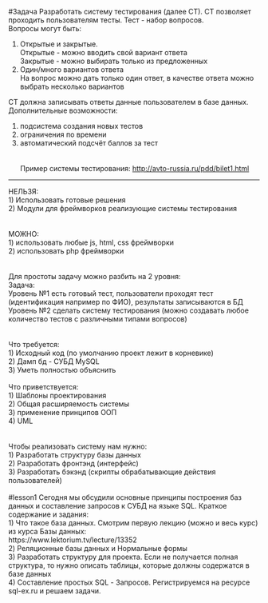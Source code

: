 #Задача
Разработать систему тестирования (далее СТ). СТ позволяет проходить пользователям тесты.
Тест - набор вопросов.<br>
Вопросы могут быть:<br>
1) Открытые и закрытые.<br>
Открытые - можно вводить свой вариант ответа<br>
Закрытые - можно выбирать только из предложенных<br>
2) Один/много вариантов ответа<br>
На вопрос можно дать только один ответ, в качестве ответа можно выбрать несколько вариантов<br>

СТ должна записывать ответы данные пользователем в базе данных.<br>
Дополнительные возможности: <br>
1) подсистема создания новых тестов<br>
2) ограничения по времени <br>
3) автоматический подсчёт баллов за тест<br>
<br><br>
Пример системы тестирования: http://avto-russia.ru/pdd/bilet1.html<br>
<hr>
НЕЛЬЗЯ:<br>
1) Использовать готовые решения<br>
2) Модули для фреймворков реализующие системы тестирования<br>
<br><br>
МОЖНО:<br>
1) использовать любые js, html, css фреймворки<br>
2) использовать php фреймворки<br>
<br><br>
Для простоты задачу можно разбить на 2 уровня:<br>
Задача:<br>
Уровень №1 есть готовый тест, пользователи проходят тест (идентификация например по ФИО), результаты записываются в БД<br>
Уровень №2 сделать систему тестирования (можно создавать любое количество тестов с различными типами вопросов)<br>
<br><br>
Что требуется:<br>
1) Исходный код (по умолчанию проект лежит в корневике)<br>
2) Дамп бд - СУБД MySQL<br>
3) Уметь полностью объяснить<br>
<br>
Что приветствуется:<br>
1) Шаблоны проектирования<br>
2) Общая расширяемость системы<br>
3) применение принципов ООП<br>
4) UML<br>
<br><br>
Чтобы реализовать систему нам нужно:<br>
1) Разработать структуру базы данных<br>
2) Разработать фронтэнд (интерфейс)<br>
3) Разработать бэкэнд (скрипты обрабатывающие действия пользователей)<br>
<br>
#lesson1
Сегодня мы обсудили основные принципы построения баз данных и составление запросов к СУБД на языке SQL. Краткое содержание и задания:<br>
1) Что такое база данных. Смотрим первую лекцию (можно и весь курс) из курса Базы данных:<br>
https://www.lektorium.tv/lecture/13352<br>
2) Реляционные базы данных и Нормальные формы<br>
3) Разработать структуру для проекта. Если не получается полная структура, то нужно описать таблицы, которые должны содержатся в базе данных<br>
4) Составление простых SQL - Запросов. Регистрируемся на ресурсе sql-ex.ru и решаем задачи.<br>
